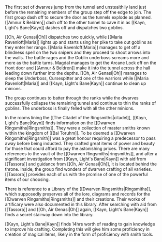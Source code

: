 The first set of dwarves jump from the tunnel and unstealthily land just before the remaining members of the group step off the edge to join. The first group dash off to secure the door as the tunnels explode as planned. [[Amnur & Beldren]] dash off to the other tunnel to cave it in as [[Kayn, Light's Bane|Kayn]] dashes off and dispatches two goblins.

[[Oh, Air Genasi|Oh]] dispatches two quickly, while [[Maria Ravenloft|Maria]] lights up and starts using her pike to take out goblins as they enter her range. [[Maria Ravenloft|Maria]] manages to get off a blindness spell on the two snipers and they proceed to shoot arrows into the walls. The battle rages and the Goblin underboss screams more and more as the battle turns. Magdal manages to get the Arcane Lock off on the front door and [[Amnur & Beldren]] make it into the tunnel across the hall leading down further into the depths. [[Oh, Air Genasi|Oh]] manages to sleep the Underboss, Cursespitter and one of the warriors while [[Maria Ravenloft|Maria]] and [[Kayn, Light's Bane|Kayn]] continue to clean up minions.

The group continues to batter through the ranks while the dwarves successfully collapse the remaining tunnel and continue to thin the ranks of goblins. The underboss is finally felled with all the other minions.

In the rooms lining the [[The Citadel of the Ringsmiths|citadel]], [[Kayn, Light's Bane|Kayn]] finds information on the [[Dwarven Ringsmiths|Ringsmiths]]. They were a collection of master smiths known within the kingdom of [[Bal Toruhm]]. To be deemed a [[Dwarven Ringsmiths|Ringsmith]] was a great honour requiring a predecessor to pass away before being inducted. They crafted great items of power and beauty for those that could afford to pay the astonishing prices. There are many references to the vault of the [[Dwarven Ringsmiths|ringsmiths]], and after a significant investigation from [[Kayn, Light's Bane|Kayn]] with aid from [[Tassora]] and guidance from [[Oh, Air Genasi|Oh]], it is located behind the throne. Inside, the group find wonders of dwarven crafting of all varieties. [[Tassora]] provides each of us with the promise of one of the powerful items of our choosing.

There is reference to a Library of the [[Dwarven Ringsmiths|Ringsmiths]], which supposedly preserves all of the lore, diagrams and records for the [[Dwarven Ringsmiths|Ringsmiths]] and their creations. Their works of artificary were also documented in this library. After searching with aid from [[Tassora]] and [[Oh, Air Genasi|Oh]] again, [[Kayn, Light's Bane|Kayn]] finds a secret stairway down into the library.

[[Kayn, Light's Bane|Kayn]] finds 14hrs worth of reading to gain knowledge to improve his crafting. Completing this will give him some proficiency in creation of magical items, likely in the form of proficiency with smith tools. 